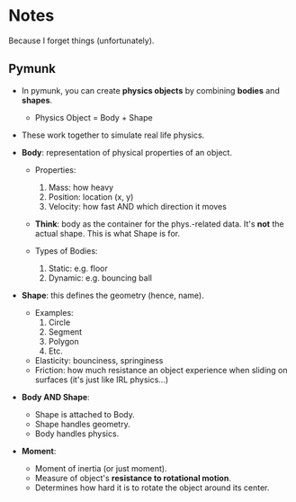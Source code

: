 # Notes
Because I forget things (unfortunately).

## Pymunk
- In pymunk, you can create **physics objects** by combining **bodies** and **shapes**.
    - Physics Object = Body + Shape

- These work together to simulate real life physics. 
- **Body**: representation of physical properties of an object.
    - Properties:
        1. Mass: how heavy
        2. Position: location (x, y)
        3. Velocity: how fast AND which direction it moves

    - **Think**: body as the container for the phys.-related data. It's **not** the actual shape. This is what Shape is for.

    - Types of Bodies:
        1. Static: e.g. floor
        2. Dynamic: e.g. bouncing ball

- **Shape**: this defines the geometry (hence, name).
    - Examples:
        1. Circle
        2. Segment
        3. Polygon
        4. Etc.
    - Elasticity: bounciness, springiness
    - Friction: how much resistance an object experience when sliding on surfaces (it's just like IRL physics...)

- **Body AND Shape**:
    - Shape is attached to Body.
    - Shape handles geometry.
    - Body handles physics.

- **Moment**: 
    - Moment of inertia (or just moment).
    - Measure of object's **resistance to rotational motion**.
    - Determines how hard it is to rotate the object around its center.